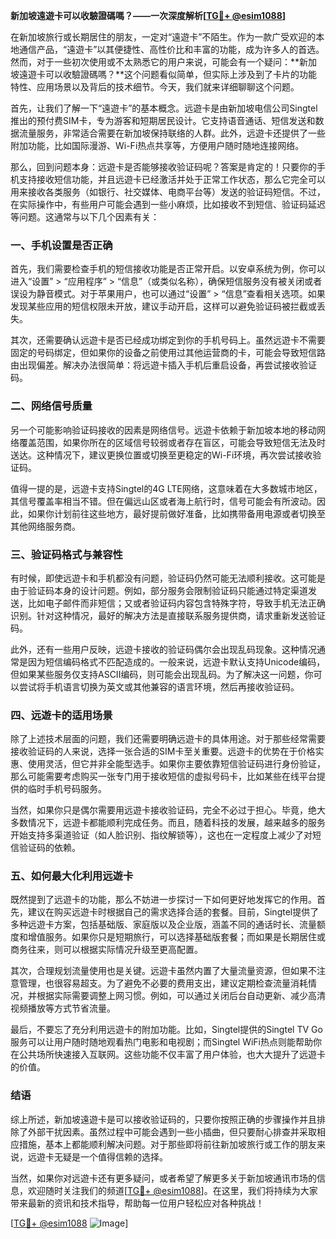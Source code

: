 **新加坡遠遊卡可以收驗證碼嗎？——一次深度解析[[TG💪+ @esim1088](https://t.me/s/esim1088)]**

在新加坡旅行或长期居住的朋友，一定对“遠遊卡”不陌生。作为一款广受欢迎的本地通信产品，“遠遊卡”以其便捷性、高性价比和丰富的功能，成为许多人的首选。然而，对于一些初次使用或不太熟悉它的用户来说，可能会有一个疑问：**新加坡遠遊卡可以收驗證碼嗎？**这个问题看似简单，但实际上涉及到了卡片的功能特性、应用场景以及背后的技术细节。今天，我们就来详细聊聊这个问题。

首先，让我们了解一下“遠遊卡”的基本概念。远遊卡是由新加坡电信公司Singtel推出的预付费SIM卡，专为游客和短期居民设计。它支持语音通话、短信发送和数据流量服务，非常适合需要在新加坡保持联络的人群。此外，远遊卡还提供了一些附加功能，比如国际漫游、Wi-Fi热点共享等，方便用户随时随地连接网络。

那么，回到问题本身：远遊卡是否能够接收验证码呢？答案是肯定的！只要你的手机支持接收短信功能，并且远遊卡已经激活并处于正常工作状态，那么它完全可以用来接收各类服务（如银行、社交媒体、电商平台等）发送的验证码短信。不过，在实际操作中，有些用户可能会遇到一些小麻烦，比如接收不到短信、验证码延迟等问题。这通常与以下几个因素有关：

### **一、手机设置是否正确**
首先，我们需要检查手机的短信接收功能是否正常开启。以安卓系统为例，你可以进入“设置” > “应用程序” > “信息”（或类似名称），确保短信服务没有被关闭或者误设为静音模式。对于苹果用户，也可以通过“设置” > “信息”查看相关选项。如果发现某些应用的短信权限未开放，建议手动开启，这样可以避免验证码被拦截或丢失。

其次，还需要确认远遊卡是否已经成功绑定到你的手机号码上。虽然远遊卡不需要固定的号码绑定，但如果你的设备之前使用过其他运营商的卡，可能会导致短信路由出现偏差。解决办法很简单：将远遊卡插入手机后重启设备，再尝试接收验证码。

### **二、网络信号质量**
另一个可能影响验证码接收的因素是网络信号。远遊卡依赖于新加坡本地的移动网络覆盖范围，如果你所在的区域信号较弱或者存在盲区，可能会导致短信无法及时送达。这种情况下，建议更换位置或切换至更稳定的Wi-Fi环境，再次尝试接收验证码。

值得一提的是，远遊卡支持Singtel的4G LTE网络，这意味着在大多数城市地区，其信号覆盖率相当不错。但在偏远山区或者海上航行时，信号可能会有所波动。因此，如果你计划前往这些地方，最好提前做好准备，比如携带备用电源或者切换至其他网络服务商。

### **三、验证码格式与兼容性**
有时候，即使远遊卡和手机都没有问题，验证码仍然可能无法顺利接收。这可能是由于验证码本身的设计问题。例如，部分服务会限制验证码只能通过特定渠道发送，比如电子邮件而非短信；又或者验证码内容包含特殊字符，导致手机无法正确识别。针对这种情况，最好的解决方法是直接联系服务提供商，请求重新发送验证码。

此外，还有一些用户反映，远遊卡接收的验证码偶尔会出现乱码现象。这种情况通常是因为短信编码格式不匹配造成的。一般来说，远遊卡默认支持Unicode编码，但如果某些服务仅支持ASCII编码，则可能会出现乱码。为了解决这一问题，你可以尝试将手机语言切换为英文或其他兼容的语言环境，然后再接收验证码。

### **四、远遊卡的适用场景**
除了上述技术层面的问题，我们还需要明确远遊卡的具体用途。对于那些经常需要接收验证码的人来说，选择一张合适的SIM卡至关重要。远遊卡的优势在于价格实惠、使用灵活，但它并非全能型选手。如果你主要依靠短信验证码进行身份验证，那么可能需要考虑购买一张专门用于接收短信的虚拟号码卡，比如某些在线平台提供的临时手机号码服务。

当然，如果你只是偶尔需要用远遊卡接收验证码，完全不必过于担心。毕竟，绝大多数情况下，远遊卡都能顺利完成任务。而且，随着科技的发展，越来越多的服务开始支持多渠道验证（如人脸识别、指纹解锁等），这也在一定程度上减少了对短信验证码的依赖。

### **五、如何最大化利用远遊卡**
既然提到了远遊卡的功能，那么不妨进一步探讨一下如何更好地发挥它的作用。首先，建议在购买远遊卡时根据自己的需求选择合适的套餐。目前，Singtel提供了多种远遊卡方案，包括基础版、家庭版以及企业版，涵盖不同的通话时长、流量额度和增值服务。如果你只是短期旅行，可以选择基础版套餐；而如果是长期居住或商务往来，则可以根据实际情况升级至更高配置。

其次，合理规划流量使用也是关键。远遊卡虽然内置了大量流量资源，但如果不注意管理，也很容易超支。为了避免不必要的费用支出，建议定期检查流量消耗情况，并根据实际需要调整上网习惯。例如，可以通过关闭后台自动更新、减少高清视频播放等方式节省流量。

最后，不要忘了充分利用远遊卡的附加功能。比如，Singtel提供的Singtel TV Go服务可以让用户随时随地观看热门电影和电视剧；而Singtel WiFi热点则能帮助你在公共场所快速接入互联网。这些功能不仅丰富了用户体验，也大大提升了远遊卡的价值。

### **结语**
综上所述，新加坡遠遊卡是可以接收验证码的，只要你按照正确的步骤操作并且排除了外部干扰因素。虽然过程中可能会遇到一些小插曲，但只要耐心排查并采取相应措施，基本上都能顺利解决问题。对于那些即将前往新加坡旅行或工作的朋友来说，远遊卡无疑是一个值得信赖的选择。

当然，如果你对远遊卡还有更多疑问，或者希望了解更多关于新加坡通讯市场的信息，欢迎随时关注我们的频道[[TG💪+ @esim1088](https://t.me/s/esim1088)]。在这里，我们将持续为大家带来最新的资讯和技术指导，帮助每一位用户轻松应对各种挑战！

[[TG💪+ @esim1088](https://t.me/s/esim1088) ![Image](https://i.postimg.cc/4NQfJmqS/Snipaste-2025-05-13-00-14-12.png)]